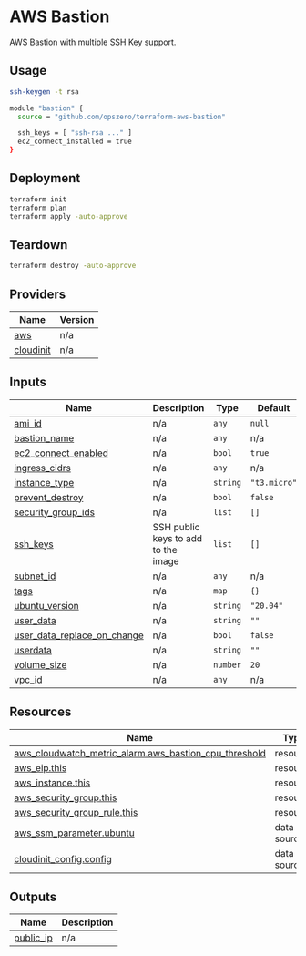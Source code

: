 <!-- BEGIN_TF_DOCS -->
# AWS Bastion

AWS Bastion with multiple SSH Key support.

## Usage

``` sh
ssh-keygen -t rsa
```

``` sh
module "bastion" {
  source = "github.com/opszero/terraform-aws-bastion"

  ssh_keys = [ "ssh-rsa ..." ]
  ec2_connect_installed = true
}
```
## Deployment

```sh
terraform init
terraform plan
terraform apply -auto-approve
```

## Teardown

```sh
terraform destroy -auto-approve
```
## Providers

| Name | Version |
|------|---------|
| <a name="provider_aws"></a> [aws](#provider\_aws) | n/a |
| <a name="provider_cloudinit"></a> [cloudinit](#provider\_cloudinit) | n/a |
## Inputs

| Name | Description | Type | Default | Required |
|------|-------------|------|---------|:--------:|
| <a name="input_ami_id"></a> [ami\_id](#input\_ami\_id) | n/a | `any` | `null` | no |
| <a name="input_bastion_name"></a> [bastion\_name](#input\_bastion\_name) | n/a | `any` | n/a | yes |
| <a name="input_ec2_connect_enabled"></a> [ec2\_connect\_enabled](#input\_ec2\_connect\_enabled) | n/a | `bool` | `true` | no |
| <a name="input_ingress_cidrs"></a> [ingress\_cidrs](#input\_ingress\_cidrs) | n/a | `any` | n/a | yes |
| <a name="input_instance_type"></a> [instance\_type](#input\_instance\_type) | n/a | `string` | `"t3.micro"` | no |
| <a name="input_prevent_destroy"></a> [prevent\_destroy](#input\_prevent\_destroy) | n/a | `bool` | `false` | no |
| <a name="input_security_group_ids"></a> [security\_group\_ids](#input\_security\_group\_ids) | n/a | `list` | `[]` | no |
| <a name="input_ssh_keys"></a> [ssh\_keys](#input\_ssh\_keys) | SSH public keys to add to the image | `list` | `[]` | no |
| <a name="input_subnet_id"></a> [subnet\_id](#input\_subnet\_id) | n/a | `any` | n/a | yes |
| <a name="input_tags"></a> [tags](#input\_tags) | n/a | `map` | `{}` | no |
| <a name="input_ubuntu_version"></a> [ubuntu\_version](#input\_ubuntu\_version) | n/a | `string` | `"20.04"` | no |
| <a name="input_user_data"></a> [user\_data](#input\_user\_data) | n/a | `string` | `""` | no |
| <a name="input_user_data_replace_on_change"></a> [user\_data\_replace\_on\_change](#input\_user\_data\_replace\_on\_change) | n/a | `bool` | `false` | no |
| <a name="input_userdata"></a> [userdata](#input\_userdata) | n/a | `string` | `""` | no |
| <a name="input_volume_size"></a> [volume\_size](#input\_volume\_size) | n/a | `number` | `20` | no |
| <a name="input_vpc_id"></a> [vpc\_id](#input\_vpc\_id) | n/a | `any` | n/a | yes |
## Resources

| Name | Type |
|------|------|
| [aws_cloudwatch_metric_alarm.aws_bastion_cpu_threshold](https://registry.terraform.io/providers/hashicorp/aws/latest/docs/resources/cloudwatch_metric_alarm) | resource |
| [aws_eip.this](https://registry.terraform.io/providers/hashicorp/aws/latest/docs/resources/eip) | resource |
| [aws_instance.this](https://registry.terraform.io/providers/hashicorp/aws/latest/docs/resources/instance) | resource |
| [aws_security_group.this](https://registry.terraform.io/providers/hashicorp/aws/latest/docs/resources/security_group) | resource |
| [aws_security_group_rule.this](https://registry.terraform.io/providers/hashicorp/aws/latest/docs/resources/security_group_rule) | resource |
| [aws_ssm_parameter.ubuntu](https://registry.terraform.io/providers/hashicorp/aws/latest/docs/data-sources/ssm_parameter) | data source |
| [cloudinit_config.config](https://registry.terraform.io/providers/hashicorp/cloudinit/latest/docs/data-sources/config) | data source |
## Outputs

| Name | Description |
|------|-------------|
| <a name="output_public_ip"></a> [public\_ip](#output\_public\_ip) | n/a |
<!-- END_TF_DOCS -->
